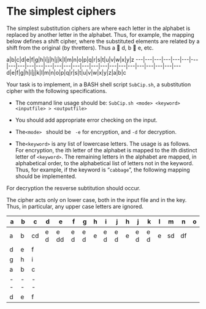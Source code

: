 The simplest ciphers
==================

The simplest substitution ciphers are where each letter in the alphabet is replaced by another letter in the alphabet. Thus, for example, the mapping below defines a shift cipher, where the substituted elements are related by a shift from the original (by thretters). Thus a  d, b  e, etc.

a|b|c|d|e|f|g|h|i|j|h|j|k|l|m|n|o|p|q|r|s|t|u|v|w|x|y|z
---|---|---|---|---|---|---|---|---|---|---|---|---|---|---|---|---|---|---|---|---|---|---|---|---|---
d|e|f|g|h|i|j|k|l|m|n|o|p|q|r|s|t|u|v|w|x|y|z|a|b|c

Your task is to implement, in a BASH shell script `SubCip.sh`, a substitution cipher with the following specifications.

* The command line usage should be:
        `SubCip.sh <mode> <keyword> <inputfile> > <outputfile>`
        
* You should add appropriate error checking on the input.
* The`<mode> ` should be ` -e` for encryption, and `-d` for decryption.
* The`<keyword>` is any list of lowercase letters. The usage is as follows.
For encryption, the ith letter of the alphabet is mapped to the ith distinct letter of `<keyword>`. The remaining letters in the alphabet are mapped, in alphabetical order, to the alphabetical list of letters not in the keyword. Thus, for example, if the keyword is “`cabbage`”, the following mapping should be implemented.

For decryption the resverse subtitution should occur.

The cipher acts only on lower case, both in the input file and in the key. Thus, in particular, any upper case letters are ignored.


a|b|c|d|e|f|g|h|i|j|h|j|k|l|m|n|o
---|--|---|---|---|---|---|---|---|---|---|---|---|---|---|---|----
a    | b    | cd    | e  d    | e  dd    | e  d    | e  d    | e|e  d    | e  d    | e   | e  d    | e  d  | e|sd|df|  
d    | e    | f
g    | h    | i
| a | b | c |
|--|--|--|
| d | e | f |
